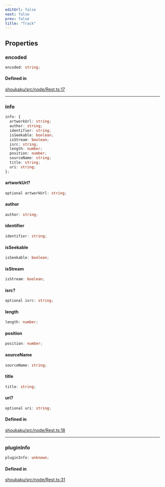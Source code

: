 ```yaml
---
editUrl: false
next: false
prev: false
title: "Track"
---
```


## Properties

<a id="encoded" name="encoded"></a>

### encoded

```ts
encoded: string;
```

#### Defined in

[shoukaku/src/node/Rest.ts:17](https://github.com/shipgirlproject/shoukaku/blob/049b5dc536f3b28e41c5423a707d8a02ac9377a7/src/node/Rest.ts#L17)

***

<a id="info" name="info"></a>

### info

```ts
info: {
  artworkUrl: string;
  author: string;
  identifier: string;
  isSeekable: boolean;
  isStream: boolean;
  isrc: string;
  length: number;
  position: number;
  sourceName: string;
  title: string;
  uri: string;
};
```

<a id="artworkurl" name="artworkurl"></a>

#### artworkUrl?

```ts
optional artworkUrl: string;
```

<a id="author" name="author"></a>

#### author

```ts
author: string;
```

<a id="identifier" name="identifier"></a>

#### identifier

```ts
identifier: string;
```

<a id="isseekable" name="isseekable"></a>

#### isSeekable

```ts
isSeekable: boolean;
```

<a id="isstream" name="isstream"></a>

#### isStream

```ts
isStream: boolean;
```

<a id="isrc" name="isrc"></a>

#### isrc?

```ts
optional isrc: string;
```

<a id="length" name="length"></a>

#### length

```ts
length: number;
```

<a id="position" name="position"></a>

#### position

```ts
position: number;
```

<a id="sourcename" name="sourcename"></a>

#### sourceName

```ts
sourceName: string;
```

<a id="title" name="title"></a>

#### title

```ts
title: string;
```

<a id="uri" name="uri"></a>

#### uri?

```ts
optional uri: string;
```

#### Defined in

[shoukaku/src/node/Rest.ts:18](https://github.com/shipgirlproject/shoukaku/blob/049b5dc536f3b28e41c5423a707d8a02ac9377a7/src/node/Rest.ts#L18)

***

<a id="plugininfo" name="plugininfo"></a>

### pluginInfo

```ts
pluginInfo: unknown;
```

#### Defined in

[shoukaku/src/node/Rest.ts:31](https://github.com/shipgirlproject/shoukaku/blob/049b5dc536f3b28e41c5423a707d8a02ac9377a7/src/node/Rest.ts#L31)
